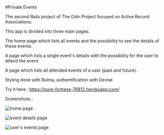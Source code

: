#Private Events

The second Rails project of The Odin Project focused on Active Record Associations.

This app is divided into three main pages.

The home page which lists all events and the possibility to see the details of these events.

A page which lists a single event's details with the possibility for the user to attend the event.

A page which lists all attended events of a user (past and future).

Styling done with Bulma, authentification with Devise

Try it here : https://pure-fortress-76812.herokuapp.com/

Screenshots :

![home page](https://i.imgur.com/PK8QgNJ.png)

![event details page](https://i.imgur.com/SYreBQA.png)

![user's events page](https://i.imgur.com/Ay5bQ45.png)


